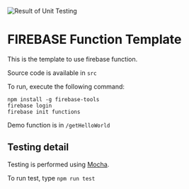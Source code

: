 ![Result of Unit Testing](https://github.com/prime4567/firebase-function-template/actions/workflows/run-unit-test.yml/badge.svg)

# FIREBASE Function Template
This is the template to use firebase function.

Source code is available in ```src```

To run, execute the following command:
```
npm install -g firebase-tools
firebase login
firebase init functions
```

Demo function is in ```/getHelloWorld```

## Testing detail
Testing is performed using [Mocha](https://mochajs.org/).

To run test, type ```npm run test```